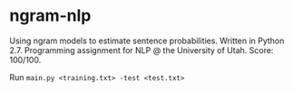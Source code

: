 # ngram-nlp
Using ngram models to estimate sentence probabilities. Written in Python 2.7. Programming assignment for NLP @ the University of Utah. Score: 100/100.

Run `main.py <training.txt> -test <test.txt>`
